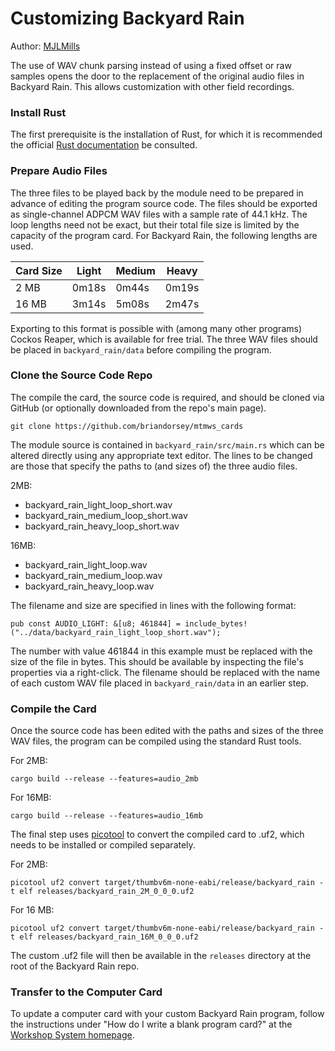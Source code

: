 # Customizing Backyard Rain

Author: [MJLMills](https://github.com/MJLMills)

The use of WAV chunk parsing instead of using a fixed offset or raw 
samples opens the door to the replacement of the original audio files in
Backyard Rain. This allows customization with other field recordings.

### Install Rust

The first prerequisite is the installation of Rust, for which it is 
recommended the official [Rust documentation](https://www.rust-lang.org/) 
be consulted.

### Prepare Audio Files

The three files to be played back by the module need to be prepared in 
advance of editing the program source code. The files should be exported
as single-channel ADPCM WAV files with a sample rate of 44.1 kHz. The 
loop lengths need not be exact, but their total file size is limited by
the capacity of the program card. For Backyard Rain, the following lengths
are used.

| Card Size  | Light | Medium | Heavy |
|:-----------|-------|--------|-------|
| 2 MB       | 0m18s | 0m44s  | 0m19s |
| 16 MB      | 3m14s | 5m08s  | 2m47s |


Exporting to this format is possible with (among many other programs) 
Cockos Reaper, which is available for free trial. The three WAV files
should be placed in `backyard_rain/data` before compiling the program.

### Clone the Source Code Repo

The compile the card, the source code is required, and should be cloned
via GitHub (or optionally downloaded from the repo's main page). 

`git clone https://github.com/briandorsey/mtmws_cards`

The module source is contained in `backyard_rain/src/main.rs` which can be altered 
directly using any appropriate text editor. The lines to be changed are those
that specify the paths to (and sizes of) the three audio files.

2MB:

* backyard_rain_light_loop_short.wav
* backyard_rain_medium_loop_short.wav
* backyard_rain_heavy_loop_short.wav

16MB:

* backyard_rain_light_loop.wav
* backyard_rain_medium_loop.wav
* backyard_rain_heavy_loop.wav

The filename and size are specified in lines with the following format:

`pub const AUDIO_LIGHT: &[u8; 461844] = include_bytes!("../data/backyard_rain_light_loop_short.wav");`

The number with value 461844 in this example must be replaced with the size of
the file in bytes. This should be available by inspecting the file's properties 
via a right-click. The filename should be replaced with the name of each custom
WAV file placed in `backyard_rain/data` in an earlier step.

### Compile the Card

Once the source code has been edited with the paths and sizes of the three
WAV files, the program can be compiled using the standard Rust tools.

For 2MB:

`cargo build --release --features=audio_2mb`

For 16MB:

`cargo build --release --features=audio_16mb`

The final step uses [picotool](https://github.com/raspberrypi/picotool) 
to convert the compiled card to .uf2, which needs to be installed or compiled separately.

For 2MB:

`picotool uf2 convert target/thumbv6m-none-eabi/release/backyard_rain -t elf releases/backyard_rain_2M_0_0_0.uf2`

For 16 MB:

`picotool uf2 convert target/thumbv6m-none-eabi/release/backyard_rain -t elf releases/backyard_rain_16M_0_0_0.uf2`

The custom .uf2 file will then be available in the `releases` directory at the root 
of the Backyard Rain repo.

### Transfer to the Computer Card

To update a computer card with your custom Backyard Rain program,
follow the instructions under "How do I write a blank program card?"
at the [Workshop System homepage](https://www.musicthing.co.uk/Computer_Program_Cards/).